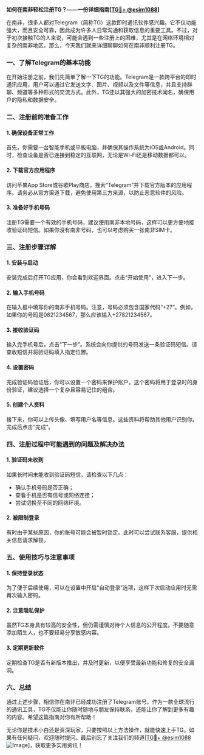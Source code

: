 **如何在南非轻松注册TG？——一份详细指南[[TG💪+ @esim1088](https://t.me/s/esim1088)]**

在南非，很多人都对Telegram（简称TG）这款即时通讯软件感兴趣。它不仅功能强大，而且安全可靠，因此成为许多人日常沟通和获取信息的重要工具。不过，对于初次接触TG的人来说，可能会遇到一些注册上的困难，尤其是在网络环境相对复杂的南非地区。那么，今天我们就来详细聊聊如何在南非顺利注册TG。

### 一、了解Telegram的基本功能

在开始注册之前，我们先简单了解一下TG的功能。Telegram是一款跨平台的即时通讯应用，用户可以通过它发送文字、图片、视频以及文件等信息，并且支持群聊、频道等多种形式的交流方式。此外，TG还以其强大的加密技术闻名，确保用户的隐私和数据安全。

### 二、注册前的准备工作

#### 1. 确保设备正常工作
首先，你需要一台智能手机或平板电脑，并确保其操作系统为iOS或Android。同时，检查设备是否已连接到稳定的互联网，无论是Wi-Fi还是移动数据都可以。

#### 2. 下载官方应用程序
访问苹果App Store或谷歌Play商店，搜索“Telegram”并下载官方版本的应用程序。请务必从官方渠道下载，避免使用第三方来源，以防止恶意软件的风险。

#### 3. 准备好手机号码
注册TG需要一个有效的手机号码，建议使用南非本地号码，这样可以更方便地接收验证码短信。如果你没有南非号码，也可以考虑购买一张南非SIM卡。

### 三、注册步骤详解

#### 1. 安装与启动
安装完成后打开TG应用，你会看到欢迎界面。点击“开始使用”，进入下一步。

#### 2. 输入手机号码
在输入框中填写你的南非手机号码。注意，号码必须包含国家代码“+27”。例如，如果你的号码是0821234567，那么应该输入+27821234567。

#### 3. 接收验证码
输入完手机号后，点击“下一步”。系统会向你提供的号码发送一条验证码短信。请查收短信并将验证码填入指定位置。

#### 4. 设置密码
完成验证码验证后，你可以设置一个密码来保护账户。这个密码将用于登录时的身份验证，建议选择一个复杂且容易记住的组合。

#### 5. 创建个人资料
接下来，你可以上传头像、填写用户名等信息。这些资料将帮助其他用户识别你。完成后点击“完成”。

### 四、注册过程中可能遇到的问题及解决办法

#### 1. 验证码未收到
如果长时间未能收到验证码短信，请检查以下几点：
- 确认手机号码是否正确；
- 查看手机是否有信号或网络连接；
- 尝试切换至不同的网络环境。

#### 2. 被限制登录
有时由于某些原因，你的账号可能会被暂时锁定。此时可以尝试联系客服，提供相关信息请求解锁。

### 五、使用技巧与注意事项

#### 1. 保持登录状态
为了便于后续使用，可以在设置中开启“自动登录”选项，这样下次启动应用时无需再次输入密码。

#### 2. 注意隐私保护
虽然TG本身具有较高的安全性，但仍需谨慎对待个人信息的公开程度。不要随意添加陌生人，也不要轻易分享敏感内容。

#### 3. 定期更新软件
定期检查TG是否有新版本推出，并及时更新，以便享受最新功能和修复的安全漏洞。

### 六、总结

通过上述步骤，相信你在南非已经成功注册了Telegram账号。作为一款全球流行的通讯工具，TG不仅能让你随时随地与朋友保持联系，还能让你了解到更多有趣的内容。希望这篇指南对你有所帮助！

无论你是技术小白还是资深玩家，只要按照以上方法操作，就能快速上手TG。如果有任何疑问，欢迎随时提问。最后别忘了关注我们的频道[[TG💪+ @esim1088](https://t.me/s/esim1088) ![Image](https://i.postimg.cc/4NQfJmqS/Snipaste-2025-05-13-00-14-12.png)]，获取更多实用资讯！
